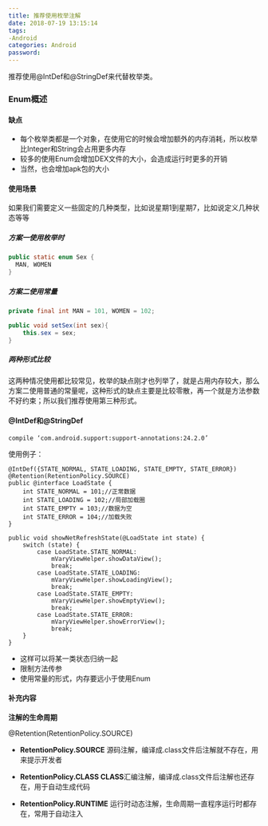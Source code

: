 ```yaml
---
title: 推荐使用枚举注解
date: 2018-07-19 13:15:14
tags:
-Android
categories: Android
password:
---
```


推荐使用@IntDef和@StringDef来代替枚举类。

<!--more-->

### Enum概述

#### 缺点

- 每个枚举类都是一个对象，在使用它的时候会增加额外的内存消耗，所以枚举比Integer和String会占用更多内存
- 较多的使用Enum会增加DEX文件的大小，会造成运行时更多的开销
- 当然，也会增加apk包的大小

#### 使用场景

如果我们需要定义一些固定的几种类型，比如说星期1到星期7，比如说定义几种状态等等

##### 方案一使用枚举时

```java
public static enum Sex {
  MAN, WOMEN
}
```

##### 方案二使用常量

```java
private final int MAN = 101, WOMEN = 102;

public void setSex(int sex){
    this.sex = sex;
}
```

##### 两种形式比较

这两种情况使用都比较常见，枚举的缺点刚才也列举了，就是占用内存较大，那么方案二使用普通的常量呢，这种形式的缺点主要是比较零散，再一个就是方法参数不好约束；所以我们推荐使用第三种形式。

#### @IntDef和@StringDef

```
compile ‘com.android.support:support-annotations:24.2.0’
```

使用例子：

```
@IntDef({STATE_NORMAL, STATE_LOADING, STATE_EMPTY, STATE_ERROR})
@Retention(RetentionPolicy.SOURCE)
public @interface LoadState {
    int STATE_NORMAL = 101;//正常数据
    int STATE_LOADING = 102;//局部加载圈
    int STATE_EMPTY = 103;//数据为空
    int STATE_ERROR = 104;//加载失败
}
```

```
public void showNetRefreshState(@LoadState int state) {
    switch (state) {
        case LoadState.STATE_NORMAL:
            mVaryViewHelper.showDataView();
            break;
        case LoadState.STATE_LOADING:
            mVaryViewHelper.showLoadingView();
            break;
        case LoadState.STATE_EMPTY:
            mVaryViewHelper.showEmptyView();
            break;
        case LoadState.STATE_ERROR:
            mVaryViewHelper.showErrorView();
            break;
    }
}
```

- 这样可以将某一类状态归纳一起
- 限制方法传参
- 使用常量的形式，内存要远小于使用Enum

#### 补充内容

**注解的生命周期**

@Retention(RetentionPolicy.SOURCE)

- **RetentionPolicy.SOURCE** 源码注解，编译成.class文件后注解就不存在，用来提示开发者


- **RetentionPolicy.CLASS CLASS**汇编注解，编译成.class文件后注解也还存在，用于自动生成代码


- **RetentionPolicy.RUNTIME** 运行时动态注解，生命周期一直程序运行时都存在，常用于自动注入

